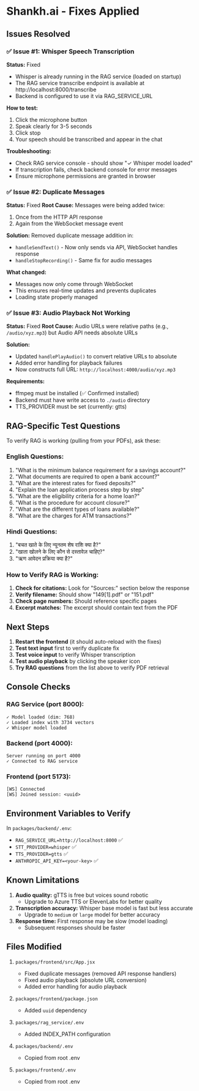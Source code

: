 # Shankh.ai - Fixes Applied

## Issues Resolved

### ✅ Issue #1: Whisper Speech Transcription

**Status:** Fixed

- Whisper is already running in the RAG service (loaded on startup)
- The RAG service transcribe endpoint is available at http://localhost:8000/transcribe
- Backend is configured to use it via RAG_SERVICE_URL

**How to test:**

1. Click the microphone button
2. Speak clearly for 3-5 seconds
3. Click stop
4. Your speech should be transcribed and appear in the chat

**Troubleshooting:**

- Check RAG service console - should show "✓ Whisper model loaded"
- If transcription fails, check backend console for error messages
- Ensure microphone permissions are granted in browser

### ✅ Issue #2: Duplicate Messages

**Status:** Fixed
**Root Cause:** Messages were being added twice:

1. Once from the HTTP API response
2. Again from the WebSocket message event

**Solution:** Removed duplicate message addition in:

- `handleSendText()` - Now only sends via API, WebSocket handles response
- `handleStopRecording()` - Same fix for audio messages

**What changed:**

- Messages now only come through WebSocket
- This ensures real-time updates and prevents duplicates
- Loading state properly managed

### ✅ Issue #3: Audio Playback Not Working

**Status:** Fixed
**Root Cause:** Audio URLs were relative paths (e.g., `/audio/xyz.mp3`) but Audio API needs absolute URLs

**Solution:**

- Updated `handlePlayAudio()` to convert relative URLs to absolute
- Added error handling for playback failures
- Now constructs full URL: `http://localhost:4000/audio/xyz.mp3`

**Requirements:**

- ffmpeg must be installed (✅ Confirmed installed)
- Backend must have write access to `./audio` directory
- TTS_PROVIDER must be set (currently: gtts)

## RAG-Specific Test Questions

To verify RAG is working (pulling from your PDFs), ask these:

### English Questions:

1. "What is the minimum balance requirement for a savings account?"
2. "What documents are required to open a bank account?"
3. "What are the interest rates for fixed deposits?"
4. "Explain the loan application process step by step"
5. "What are the eligibility criteria for a home loan?"
6. "What is the procedure for account closure?"
7. "What are the different types of loans available?"
8. "What are the charges for ATM transactions?"

### Hindi Questions:

1. "बचत खाते के लिए न्यूनतम शेष राशि क्या है?"
2. "खाता खोलने के लिए कौन से दस्तावेज़ चाहिए?"
3. "ऋण आवेदन प्रक्रिया क्या है?"

### How to Verify RAG is Working:

1. **Check for citations:** Look for "Sources:" section below the response
2. **Verify filename:** Should show "149[1].pdf" or "151.pdf"
3. **Check page numbers:** Should reference specific pages
4. **Excerpt matches:** The excerpt should contain text from the PDF

## Next Steps

1. **Restart the frontend** (it should auto-reload with the fixes)
2. **Test text input** first to verify duplicate fix
3. **Test voice input** to verify Whisper transcription
4. **Test audio playback** by clicking the speaker icon
5. **Try RAG questions** from the list above to verify PDF retrieval

## Console Checks

### RAG Service (port 8000):

```
✓ Model loaded (dim: 768)
✓ Loaded index with 3734 vectors
✓ Whisper model loaded
```

### Backend (port 4000):

```
Server running on port 4000
✓ Connected to RAG service
```

### Frontend (port 5173):

```
[WS] Connected
[WS] Joined session: <uuid>
```

## Environment Variables to Verify

In `packages/backend/.env`:

- `RAG_SERVICE_URL=http://localhost:8000` ✅
- `STT_PROVIDER=whisper` ✅
- `TTS_PROVIDER=gtts` ✅
- `ANTHROPIC_API_KEY=<your-key>` ✅

## Known Limitations

1. **Audio quality:** gTTS is free but voices sound robotic
   - Upgrade to Azure TTS or ElevenLabs for better quality
2. **Transcription accuracy:** Whisper base model is fast but less accurate
   - Upgrade to `medium` or `large` model for better accuracy
3. **Response time:** First response may be slow (model loading)
   - Subsequent responses should be faster

## Files Modified

1. `packages/frontend/src/App.jsx`

   - Fixed duplicate messages (removed API response handlers)
   - Fixed audio playback (absolute URL conversion)
   - Added error handling for audio playback

2. `packages/frontend/package.json`

   - Added `uuid` dependency

3. `packages/rag_service/.env`

   - Added INDEX_PATH configuration

4. `packages/backend/.env`

   - Copied from root .env

5. `packages/frontend/.env`
   - Copied from root .env
